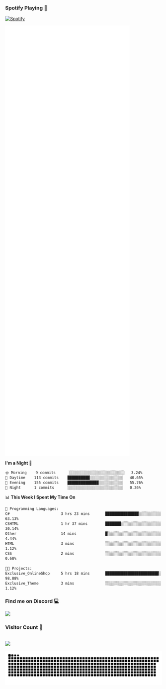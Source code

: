### Spotify Playing 🎵
[![Spotify](https://spotify-livestats-callme-milad.vercel.app/api/spotify)](https://open.spotify.com/user/314mrt6dxn5cqoxklh3thbwlr6by)

<img align="center" src="/github-metrics.svg" alt="Metrics" width="400">

<!--START_SECTION:waka-->
**I'm a Night 🦉** 

```text
🌞 Morning    9 commits      ░░░░░░░░░░░░░░░░░░░░░░░░░   3.24% 
🌆 Daytime    113 commits    ██████████░░░░░░░░░░░░░░░   40.65% 
🌃 Evening    155 commits    ██████████████░░░░░░░░░░░   55.76% 
🌙 Night      1 commits      ░░░░░░░░░░░░░░░░░░░░░░░░░   0.36%

```


📊 **This Week I Spent My Time On** 

```text
💬 Programming Languages: 
C#                       3 hrs 23 mins       ███████████████░░░░░░░░░░   63.13% 
CSHTML                   1 hr 37 mins        ███████░░░░░░░░░░░░░░░░░░   30.14% 
Other                    14 mins             █░░░░░░░░░░░░░░░░░░░░░░░░   4.44% 
HTML                     3 mins              ░░░░░░░░░░░░░░░░░░░░░░░░░   1.12% 
CSS                      2 mins              ░░░░░░░░░░░░░░░░░░░░░░░░░   0.68%

🐱‍💻 Projects: 
Exclusive_OnlineShop     5 hrs 18 mins       ████████████████████████░   98.88% 
Exclusive_Theme          3 mins              ░░░░░░░░░░░░░░░░░░░░░░░░░   1.12%

```


<!--END_SECTION:waka-->

### Find me on Discord 💻
<a href="https://discord.gg/t35EjYprS6" rel="nofollow"> 
  <img src="https://discord.c99.nl/widget/theme-3/977957889358573609.png" data-canonical-src="https://discord.c99.nl/widget/theme-3/977957889358573609.png" style="max-width: 100%;"></a>

### Visitor Count 🔢
<p align="left"> 
  <br>
  <img src="https://profile-counter.glitch.me/callme-devil/count.svg" />
</p>

<img src="https://github.com/callme-devil/callme-devil/blob/output/github-contribution-grid-snake.svg" alt="snake" style="max-width: 100%;">
